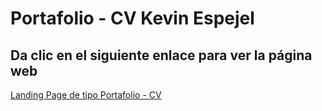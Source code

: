 # Portafolio - CV Kevin Espejel

## Da clic en el siguiente enlace para ver la página web
[Landing Page de tipo Portafolio - CV](https://espejelkevin.github.io/portafolio-cv/) 

